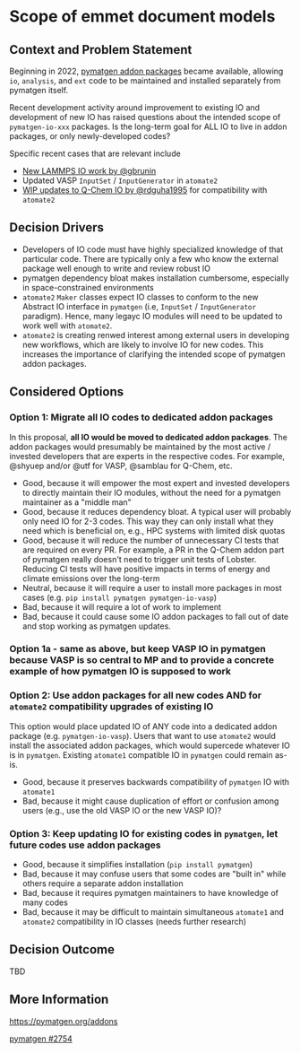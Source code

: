 # Scope of emmet document models

## Context and Problem Statement

Beginning in 2022, [pymatgen addon packages](https://pymatgen.org/addons) became available, allowing `io`, `analysis`, and `ext` code to be maintained and installed separately from pymatgen itself.

Recent development activity around improvement to existing IO and development of new IO has raised questions about the intended scope of `pymatgen-io-xxx` packages. Is the long-term goal for ALL IO to live in addon packages, or only newly-developed codes?

Specific recent cases that are relevant include
- [New LAMMPS IO work by @gbrunin](https://github.com/materialsproject/pymatgen/issues/2754)
- Updated VASP `InputSet` / `InputGenerator` in `atomate2`
- [WIP updates to Q-Chem IO by @rdguha1995](https://github.com/materialsproject/atomate2/pulls) for compatibility with `atomate2`


## Decision Drivers

- Developers of IO code must have highly specialized knowledge of that particular code. There are typically only a few who know the external package well enough to write and review robust IO
- pymatgen dependency bloat makes installation cumbersome, especially in space-constrained environments
- `atomate2` `Maker` classes expect IO classes to conform to the new Abstract IO interface in `pymatgen` (i.e, `InputSet` / `InputGenerator` paradigm). Hence, many legayc IO modules will need to be updated to work well with `atomate2`.
- `atomate2` is creating renwed interest among external users in developing new workflows, which are likely to involve IO for new codes. This increases the importance of clarifying the intended scope of pymatgen addon packages.

## Considered Options

### Option 1: Migrate all IO codes to dedicated addon packages

In this proposal, **all IO would be moved to dedicated addon packages**. The addon packages would presumably be maintained by the most active / invested developers that are experts in the respective codes. For example, @shyuep and/or @utf for VASP, @samblau for Q-Chem, etc.

- Good, because it will empower the most expert and invested developers to directly maintain their IO modules, without the need for a pymatgen maintainer as a "middle man"
- Good, because it reduces dependency bloat. A typical user will probably only need IO for 2-3 codes. This way they can only install what they need which is beneficial on, e.g., HPC systems with limited disk quotas
- Good, because it will reduce the number of unnecessary CI tests that are required on every PR. For example, a PR in the Q-Chem addon part of pymatgen really doesn't need to trigger unit tests of Lobster. Reducing CI tests will have positive impacts in terms of energy and climate emissions over the long-term
- Neutral, because it will require a user to install more packages in most cases (e.g. `pip install pymatgen pymatgen-io-vasp`)
- Bad, because it will require a lot of work to implement
- Bad, because it could cause some IO addon packages to fall out of date and stop working as pymatgen updates.

### Option 1a - same as above, but keep VASP IO in pymatgen because VASP is so central to MP and to provide a concrete example of how pymatgen IO is supposed to work

### Option 2: Use addon packages for all new codes AND for `atomate2` compatibility upgrades of existing IO

This option would place updated IO of ANY code into a dedicated addon package (e.g. `pymatgen-io-vasp`). Users that want to use `atomate2` would install the associated addon packages, which would supercede whatever IO is in `pymatgen`. Existing `atomate1` compatible IO in `pymatgen` could remain as-is.

- Good, because it preserves backwards compatibility of `pymatgen` IO with `atomate1`
- Bad, because it might cause duplication of effort or confusion among users (e.g., use the old VASP IO or the new VASP IO)?

### Option 3: Keep updating IO for existing codes in `pymatgen`, let future codes use addon packages

- Good, because it simplifies installation (`pip install pymatgen`)
- Bad, because it may confuse users that some codes are "built in" while others require a separate addon installation
- Bad, because it requires pymatgen maintainers to have knowledge of many codes
- Bad, because it may be difficult to maintain simultaneous `atomate1` and `atomate2` compatibility in IO classes (needs further research)

## Decision Outcome

TBD

## More Information

https://pymatgen.org/addons

[pymatgen #2754](https://github.com/materialsproject/pymatgen/issues/2754)
